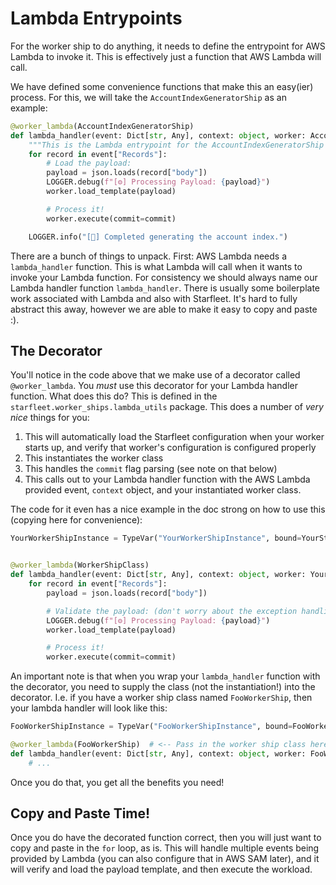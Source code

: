 # Lambda Entrypoints

For the worker ship to do anything, it needs to define the entrypoint for AWS Lambda to invoke it. This is effectively just a function that AWS Lambda will call.

We have defined some convenience functions that make this an easy(ier) process. For this, we will take the `AccountIndexGeneratorShip` as an example:


```python
@worker_lambda(AccountIndexGeneratorShip)
def lambda_handler(event: Dict[str, Any], context: object, worker: AccountIndexGeneratorShipInstance, commit: bool) -> None:  # noqa pylint: disable=W0613
    """This is the Lambda entrypoint for the AccountIndexGeneratorShip event from the Starbase."""
    for record in event["Records"]:
        # Load the payload:
        payload = json.loads(record["body"])
        LOGGER.debug(f"[⚙️] Processing Payload: {payload}")
        worker.load_template(payload)

        # Process it!
        worker.execute(commit=commit)

    LOGGER.info("[🏁] Completed generating the account index.")
```

There are a bunch of things to unpack. First: AWS Lambda needs a `lambda_handler` function. This is what Lambda will call when it wants to invoke your Lambda function. For consistency we should always name our Lambda handler function `lambda_handler`. There is usually some boilerplate work associated with Lambda and also with Starfleet. It's hard to fully abstract this away, however we are able to make it easy to copy and paste :).

## The Decorator
You'll notice in the code above that we make use of a decorator called `@worker_lambda`. You _must_ use this decorator for your Lambda handler function. What does this do? This is defined in the `starfleet.worker_ships.lambda_utils` package. This does a number of _very nice_ things for you:

1. This will automatically load the Starfleet configuration when your worker starts up, and verify that worker's configuration is configured properly
1. This instantiates the worker class
1. This handles the `commit` flag parsing (see note on that below)
1. This calls out to your Lambda handler function with the AWS Lambda provided event, `context` object, and your instantiated worker class.

The code for it even has a nice example in the doc strong on how to use this (copying here for convenience):

```python
YourWorkerShipInstance = TypeVar("YourWorkerShipInstance", bound=YourStarfleetWorkerShipClass)


@worker_lambda(WorkerShipClass)
def lambda_handler(event: Dict[str, Any], context: object, worker: YourWorkerShipInstance, commit: bool) -> None:
    for record in event["Records"]:
        payload = json.loads(record["body"])

        # Validate the payload: (don't worry about the exception handling -- that is done in the decorator!)
        LOGGER.debug(f"[⚙️] Processing Payload: {payload}")
        worker.load_template(payload)

        # Process it!
        worker.execute(commit=commit)
```

An important note is that when you wrap your `lambda_handler` function with the decorator, you need to supply the class (not the instantiation!) into the decorator. I.e. if you have a worker ship class named `FooWorkerShip`, then your lambda handler will look like this:

```python
FooWorkerShipInstance = TypeVar("FooWorkerShipInstance", bound=FooWorkerShip)

@worker_lambda(FooWorkerShip)  # <-- Pass in the worker ship class here
def lambda_handler(event: Dict[str, Any], context: object, worker: FooWorkerShipInstance, commit: bool) -> None:
    # ...
```

Once you do that, you get all the benefits you need!

## Copy and Paste Time!
Once you do have the decorated function correct, then you will just want to copy and paste in the `for` loop, as is. This will handle multiple events being provided by Lambda (you can also configure that in AWS SAM later), and it will verify and load the payload template, and then execute the workload.
